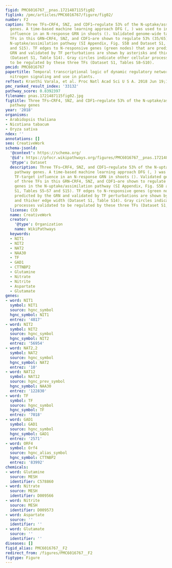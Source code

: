 ```yaml
---
figid: PMC6016767__pnas.1721487115fig02
figlink: /pmc/articles/PMC6016767/figure/fig02/
number: F2
caption: Three TFs—CRF4, SNZ, and CDF1—regulate 53% of the N-uptake/assimilation pathway
  genes. A time-based machine learning approach DFG (, ) was used to infer TF-target
  influence in an N-response GRN in shoots (). Validated genome-wide targets of three
  TFs in this GRN—CRF4, SNZ, and CDF1—are shown to regulate 53% (35/65) genes in the
  N-uptake/assimilation pathway (SI Appendix, Fig. S5B and Dataset S1, Tables S5–S7
  and S15). TF edges to N-responsive genes (green nodes) that are predicted by the
  GRN and validated by TF perturbations are shown by asterisks and thicker edge width
  (Dataset S1, Table S14). Gray circles indicate other cellular processes validated
  to be regulated by these three TFs (Dataset S1, Tables S8–S10).
pmcid: PMC6016767
papertitle: Temporal transcriptional logic of dynamic regulatory networks underlying
  nitrogen signaling and use in plants.
reftext: Kranthi Varala, et al. Proc Natl Acad Sci U S A. 2018 Jun 19;115(25):6494-6499.
pmc_ranked_result_index: '33132'
pathway_score: 0.8392397
filename: pnas.1721487115fig02.jpg
figtitle: Three TFs—CRF4, SNZ, and CDF1—regulate 53% of the N-uptake/assimilation
  pathway genes
year: '2018'
organisms:
- Arabidopsis thaliana
- Nicotiana tabacum
- Oryza sativa
ndex: ''
annotations: []
seo: CreativeWork
schema-jsonld:
  '@context': https://schema.org/
  '@id': https://pfocr.wikipathways.org/figures/PMC6016767__pnas.1721487115fig02.html
  '@type': Dataset
  description: Three TFs—CRF4, SNZ, and CDF1—regulate 53% of the N-uptake/assimilation
    pathway genes. A time-based machine learning approach DFG (, ) was used to infer
    TF-target influence in an N-response GRN in shoots (). Validated genome-wide targets
    of three TFs in this GRN—CRF4, SNZ, and CDF1—are shown to regulate 53% (35/65)
    genes in the N-uptake/assimilation pathway (SI Appendix, Fig. S5B and Dataset
    S1, Tables S5–S7 and S15). TF edges to N-responsive genes (green nodes) that are
    predicted by the GRN and validated by TF perturbations are shown by asterisks
    and thicker edge width (Dataset S1, Table S14). Gray circles indicate other cellular
    processes validated to be regulated by these three TFs (Dataset S1, Tables S8–S10).
  license: CC0
  name: CreativeWork
  creator:
    '@type': Organization
    name: WikiPathways
  keywords:
  - NIT1
  - NIT2
  - NAT2
  - NAA30
  - TF
  - GAD1
  - CTTNBP2
  - Glutamine
  - Nitrate
  - Nitrite
  - Aspartate
  - Glutamate
genes:
- word: NIT1
  symbol: NIT1
  source: hgnc_symbol
  hgnc_symbol: NIT1
  entrez: '4817'
- word: NIT2
  symbol: NIT2
  source: hgnc_symbol
  hgnc_symbol: NIT2
  entrez: '56954'
- word: NAT2,2
  symbol: NAT2
  source: hgnc_symbol
  hgnc_symbol: NAT2
  entrez: '10'
- word: NAT12
  symbol: NAT12
  source: hgnc_prev_symbol
  hgnc_symbol: NAA30
  entrez: '122830'
- word: TF
  symbol: TF
  source: hgnc_symbol
  hgnc_symbol: TF
  entrez: '7018'
- word: GAD1
  symbol: GAD1
  source: hgnc_symbol
  hgnc_symbol: GAD1
  entrez: '2571'
- word: ORF4
  symbol: Orf4
  source: hgnc_alias_symbol
  hgnc_symbol: CTTNBP2
  entrez: '83992'
chemicals:
- word: Glutamine
  source: MESH
  identifier: C578860
- word: Nitrate
  source: MESH
  identifier: D009566
- word: Nitrite
  source: MESH
  identifier: D009573
- word: Aspartate
  source: ''
  identifier: ''
- word: Glutamate
  source: ''
  identifier: ''
diseases: []
figid_alias: PMC6016767__F2
redirect_from: /figures/PMC6016767__F2
figtype: Figure
---
```

